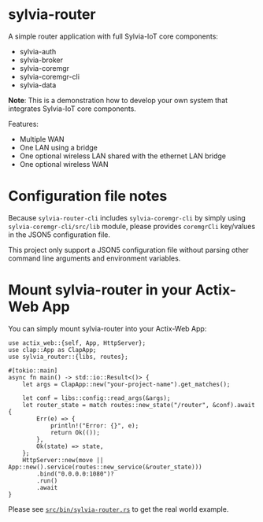 # sylvia-router

A simple router application with full Sylvia-IoT core components:
- sylvia-auth
- sylvia-broker
- sylvia-coremgr
- sylvia-coremgr-cli
- sylvia-data

**Note**: This is a demonstration how to develop your own system that integrates Sylvia-IoT core components.

Features:
- Multiple WAN
- One LAN using a bridge
- One optional wireless LAN shared with the ethernet LAN bridge
- One optional wireless WAN

# Configuration file notes

Because `sylvia-router-cli` includes `sylvia-coremgr-cli` by simply using `sylvia-coremgr-cli/src/lib` module,
please provides `coremgrCli` key/values in the JSON5 configuration file.

This project only support a JSON5 configuration file without parsing other command line arguments and environment variables.

# Mount sylvia-router in your Actix-Web App

You can simply mount sylvia-router into your Actix-Web App:

    use actix_web::{self, App, HttpServer};
    use clap::App as ClapApp;
    use sylvia_router::{libs, routes};

    #[tokio::main]
    async fn main() -> std::io::Result<()> {
        let args = ClapApp::new("your-project-name").get_matches();

        let conf = libs::config::read_args(&args);
        let router_state = match routes::new_state("/router", &conf).await {
            Err(e) => {
                println!("Error: {}", e);
                return Ok(());
            },
            Ok(state) => state,
        };
        HttpServer::new(move || App::new().service(routes::new_service(&router_state)))
            .bind("0.0.0.0:1080")?
            .run()
            .await
    }

Please see [`src/bin/sylvia-router.rs`](src/bin/sylvia-router.rs) to get the real world example.
